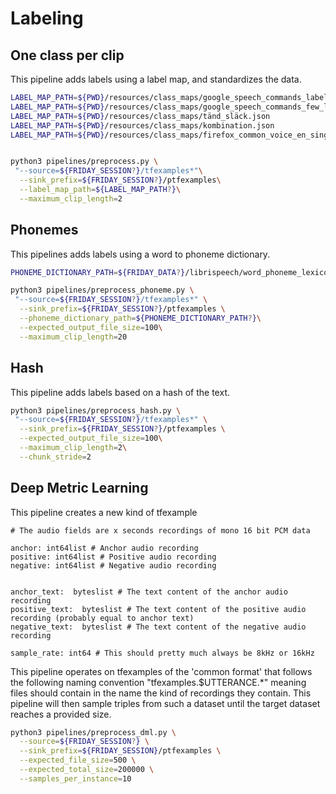 # Labeling


## One class per clip

This pipeline adds labels using a label map, and standardizes the data.

```bash
LABEL_MAP_PATH=${PWD}/resources/class_maps/google_speech_commands_label_map.json
LABEL_MAP_PATH=${PWD}/resources/class_maps/google_speech_commands_few_label_map.json
LABEL_MAP_PATH=${PWD}/resources/class_maps/tänd_släck.json
LABEL_MAP_PATH=${PWD}/resources/class_maps/kombination.json
LABEL_MAP_PATH=${PWD}/resources/class_maps/firefox_common_voice_en_single_word.json


python3 pipelines/preprocess.py \
 "--source=${FRIDAY_SESSION?}/tfexamples*"\
  --sink_prefix=${FRIDAY_SESSION?}/ptfexamples\
  --label_map_path=${LABEL_MAP_PATH?}\
  --maximum_clip_length=2
```

## Phonemes

This pipelines adds labels using a word to phoneme dictionary.

```bash
PHONEME_DICTIONARY_PATH=${FRIDAY_DATA?}/librispeech/word_phoneme_lexicon.txt

python3 pipelines/preprocess_phoneme.py \
 "--source=${FRIDAY_SESSION?}/tfexamples*" \
  --sink_prefix=${FRIDAY_SESSION?}/ptfexamples \
  --phoneme_dictionary_path=${PHONEME_DICTIONARY_PATH?}\
  --expected_output_file_size=100\
  --maximum_clip_length=20 
```

## Hash

This pipeline adds labels based on a hash of the text.

```bash
python3 pipelines/preprocess_hash.py \
 "--source=${FRIDAY_SESSION?}/tfexamples*" \
  --sink_prefix=${FRIDAY_SESSION?}/ptfexamples \
  --expected_output_file_size=100\
  --maximum_clip_length=2\
  --chunk_stride=2
```

## Deep Metric Learning

This pipeline creates a new kind of tfexample

```python3
# The audio fields are x seconds recordings of mono 16 bit PCM data 

anchor: int64list # Anchor audio recording
positive: int64list # Positive audio recording
negative: int64list # Negative audio recording


anchor_text:  byteslist # The text content of the anchor audio recording
positive_text:  byteslist # The text content of the positive audio recording (probably equal to anchor text)
negative_text:  byteslist # The text content of the negative audio recording 

sample_rate: int64 # This should pretty much always be 8kHz or 16kHz
```

This pipeline operates on tfexamples of the 'common format' that follows the following naming convention "tfexamples.$UTTERANCE.*"
meaning files should contain in the name the kind of recordings they contain. This pipeline will then sample triples
from such a dataset until the target dataset reaches a provided size.

```bash
python3 pipelines/preprocess_dml.py \
  --source=${FRIDAY_SESSION?} \
  --sink_prefix=${FRIDAY_SESSION}/ptfexamples \
  --expected_file_size=500 \
  --expected_total_size=200000 \
  --samples_per_instance=10 
```
